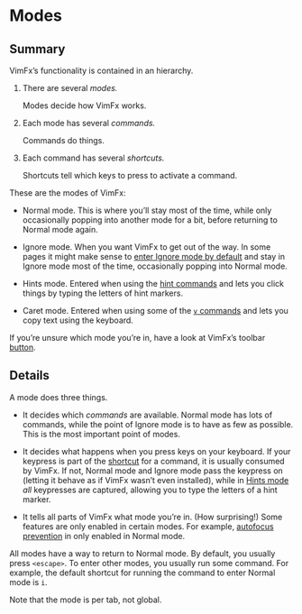 # Modes

## Summary

VimFx’s functionality is contained in an hierarchy.

1. There are several _modes._

   Modes decide how VimFx works.

2. Each mode has several _commands._

   Commands do things.

3. Each command has several _shortcuts._

   Shortcuts tell which keys to press to activate a command.

These are the modes of VimFx:

- Normal mode. This is where you’ll stay most of the time, while only
  occasionally popping into another mode for a bit, before returning to Normal
  mode again.

- Ignore mode. When you want VimFx to get out of the way. In some pages it might
  make sense to [enter Ignore mode by default][blacklist] and stay in Ignore
  mode most of the time, occasionally popping into Normal mode.

- Hints mode. Entered when using the [hint commands][hint-commands] and lets you
  click things by typing the letters of hint markers.

- Caret mode. Entered when using some of the [`v` commands][v-commands] and lets
  you copy text using the keyboard.

If you’re unsure which mode you’re in, have a look at VimFx’s toolbar [button].


## Details

A mode does three things.

- It decides which _commands_ are available. Normal mode has lots of commands,
  while the point of Ignore mode is to have as few as possible. This is the most
  important point of modes.

- It decides what happens when you press keys on your keyboard. If your keypress
  is part of the [shortcut] for a command, it is usually consumed by VimFx. If
  not, Normal mode and Ignore mode pass the keypress on (letting it behave as if
  VimFx wasn’t even installed), while in [Hints mode][hint-commands] _all_
  keypresses are captured, allowing you to type the letters of a hint marker.

- It tells all parts of VimFx what mode you’re in. (How surprising!) Some
  features are only enabled in certain modes. For example, [autofocus
  prevention] in only enabled in Normal mode.

All modes have a way to return to Normal mode. By default, you usually press
`<escape>`. To enter other modes, you usually run some command. For example, the
default shortcut for running the command to enter Normal mode is `i`.

Note that the mode is per tab, not global.


[blacklist]: options.md#blacklist
[autofocus prevention]: options.md#prevent-autofocus
[shortcut]: shortcuts.md
[hint-commands]: commands.md#the-hint-commands--hints-mode
[v-commands]: commands.md#the-v-commands--caret-mode
[button]: button.md
